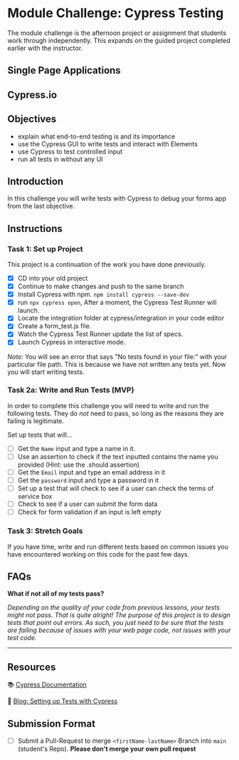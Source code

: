 # Module Challenge: Cypress Testing

The module challenge is the afternoon project or assignment that students work
through independently. This expands on the guided project completed earlier with
the instructor.

## Single Page Applications

## Cypress.io

## Objectives

- explain what end-to-end testing is and its importance
- use the Cypress GUI to write tests and interact with Elements
- use Cypress to test controlled input
- run all tests in without any UI

## Introduction

In this challenge you will write tests with Cypress to debug your forms app from
the last objective.

## Instructions

### Task 1: Set up Project

This project is a continuation of the work you have done previously.

- [x] CD into your old project
- [x] Continue to make changes and push to the same branch
- [x] Install Cypress with npm. `npm install cypress --save-dev`
- [x] run `npx cypress open`, After a moment, the Cypress Test Runner will
      launch.
- [x] Locate the integration folder at cypress/integration in your code editor
- [x] Create a form_test.js file.
- [x] Watch the Cypress Test Runner update the list of specs.
- [x] Launch Cypress in interactive mode.

_Note:_ You will see an error that says "No tests found in your file:" with your
particular file path. This is because we have not written any tests yet. Now you
will start writing tests.

### Task 2a: Write and Run Tests (MVP)

In order to complete this challenge you will need to write and run the following
tests. They do _not_ need to pass, so long as the reasons they are failing is
legitimate.

Set up tests that will...

- [ ] Get the `Name` input and type a name in it.
- [ ] Use an assertion to check if the text inputted contains the name you
      provided (Hint: use the .should assertion)
- [ ] Get the `Email` input and type an email address in it
- [ ] Get the `password` input and type a password in it
- [ ] Set up a test that will check to see if a user can check the terms of
      service box
- [ ] Check to see if a user can submit the form data
- [ ] Check for form validation if an input is left empty

### Task 3: Stretch Goals

If you have time, write and run different tests based on common issues you have
encountered working on this code for the past few days.

## FAQs

**What if not all of my tests pass?**

_Depending on the quality of your code from previous lessons, your tests might
not pass. That is quite alright! The purpose of this project is to design tests
that point out errors. As such, you just need to be sure that the tests are
failing because of issues with your web page code, not issues with your test
code._

---

## Resources

📚 [Cypress Documentation](https://www.cypress.io/how-it-works/)

🤔
[Blog: Setting up Tests with Cypress](https://medium.com/better-practices/end-to-end-testing-with-cypress-bfcd59633f1a)

## Submission Format

- [ ] Submit a Pull-Request to merge `<firstName-lastName>` Branch into `main`
      (student's Repo). **Please don't merge your own pull request**
